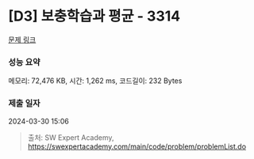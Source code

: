 # [D3] 보충학습과 평균 - 3314 

[문제 링크](https://swexpertacademy.com/main/code/problem/problemDetail.do?contestProbId=AWBnA2jaxDsDFAWr) 

### 성능 요약

메모리: 72,476 KB, 시간: 1,262 ms, 코드길이: 232 Bytes

### 제출 일자

2024-03-30 15:06



> 출처: SW Expert Academy, https://swexpertacademy.com/main/code/problem/problemList.do